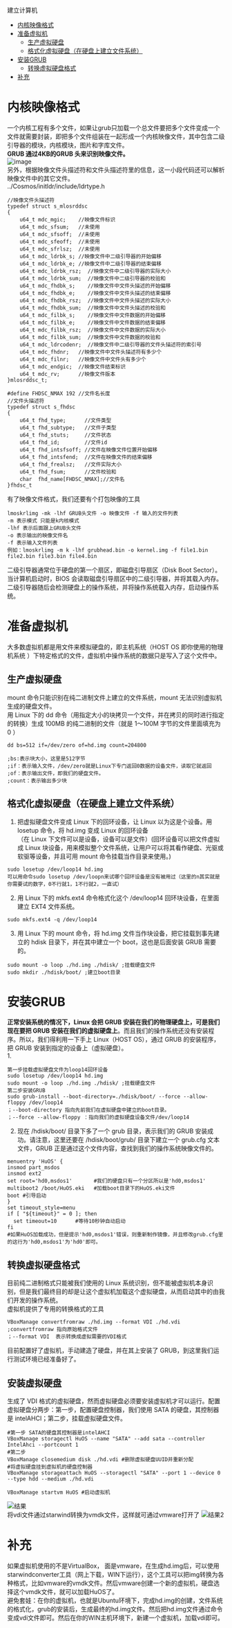 <!-- toc -->
建立计算机
- [内核映像格式](#内核映像格式)
- [准备虚拟机](#准备虚拟机)
    - [生产虚拟硬盘](#生产虚拟硬盘)
    - [格式化虚拟硬盘（在硬盘上建立文件系统）](#格式化虚拟硬盘在硬盘上建立文件系统)
- [安装GRUB](#安装grub)
    - [转换虚拟硬盘格式](#转换虚拟硬盘格式)
- [补充](#补充)
<!-- tocstop -->

# 内核映像格式
一个内核工程有多个文件，如果让grub只加载一个总文件要把多个文件变成一个文件就需要封装，即把多个文件组装在一起形成一个内核映像文件，其中包含二级引导器的模块，内核模块，图片和字库文件。  
**GRUB 通过4KB的GRUB 头来识别映像文件。**  
![image](./images/grub.png)  
另外，根据映像文件头描述符和文件头描述符里的信息，这一小段代码还可以解析映像文件中的其它文件。  
../Cosmos/initldr/include/ldrtype.h
```
//映像文件头描述符
typedef struct s_mlosrddsc
{
    u64_t mdc_mgic;    //映像文件标识
    u64_t mdc_sfsum;   //未使用
    u64_t mdc_sfsoff;  //未使用
    u64_t mdc_sfeoff;  //未使用
    u64_t mdc_sfrlsz;  //未使用
    u64_t mdc_ldrbk_s; //映像文件中二级引导器的开始偏移
    u64_t mdc_ldrbk_e; //映像文件中二级引导器的结束偏移
    u64_t mdc_ldrbk_rsz;  //映像文件中二级引导器的实际大小
    u64_t mdc_ldrbk_sum;  //映像文件中二级引导器的校验和
    u64_t mdc_fhdbk_s;    //映像文件中文件头描述的开始偏移
    u64_t mdc_fhdbk_e;    //映像文件中文件头描述的结束偏移
    u64_t mdc_fhdbk_rsz;  //映像文件中文件头描述的实际大小
    u64_t mdc_fhdbk_sum;  //映像文件中文件头描述的校验和
    u64_t mdc_filbk_s;    //映像文件中文件数据的开始偏移
    u64_t mdc_filbk_e;    //映像文件中文件数据的结束偏移
    u64_t mdc_filbk_rsz;  //映像文件中文件数据的实际大小
    u64_t mdc_filbk_sum;  //映像文件中文件数据的校验和
    u64_t mdc_ldrcodenr;  //映像文件中二级引导器的文件头描述符的索引号
    u64_t mdc_fhdnr;   //映像文件中文件头描述符有多少个
    u64_t mdc_filnr;   //映像文件中文件头有多少个
    u64_t mdc_endgic;  //映像文件结束标识
    u64_t mdc_rv;      //映像文件版本
}mlosrddsc_t;

#define FHDSC_NMAX 192 //文件名长度
//文件头描述符
typedef struct s_fhdsc
{
    u64_t fhd_type;      //文件类型
    u64_t fhd_subtype;   //文件子类型
    u64_t fhd_stuts;     //文件状态
    u64_t fhd_id;        //文件id
    u64_t fhd_intsfsoff; //文件在映像文件位置开始偏移
    u64_t fhd_intsfend;  //文件在映像文件的结束偏移
    u64_t fhd_frealsz;   //文件实际大小
    u64_t fhd_fsum;      //文件校验和
    char  fhd_name[FHDSC_NMAX];//文件名
}fhdsc_t
```
有了映像文件格式，我们还要有个打包映像的工具
```
lmoskrlimg -mk -lhf GRUB头文件 -o 映像文件 -f 输入的文件列表
-m 表示模式 只能是k内核模式
-lhf 表示后面跟上GRUB头文件
-o 表示输出的映像文件名 
-f 表示输入文件列表
例如：lmoskrlimg -m k -lhf grubhead.bin -o kernel.img -f file1.bin file2.bin file3.bin file4.bin
```
二级引导器通常位于硬盘的第一个扇区，即磁盘引导扇区（Disk Boot Sector）。当计算机启动时，BIOS 会读取磁盘引导扇区中的二级引导器，并将其载入内存。二级引导器随后会检测硬盘上的操作系统，并将操作系统载入内存，启动操作系统。

# 准备虚拟机
大多数虚拟机都是用文件来模拟硬盘的，即主机系统（HOST OS 即你使用的物理机系统 ）下特定格式的文件，虚拟机中操作系统的数据只是写入了这个文件中。  
## 生产虚拟硬盘
mount 命令只能识别在纯二进制文件上建立的文件系统，mount 无法识别虚拟机生成的硬盘文件。  
用 Linux 下的 dd 命令（用指定大小的块拷贝一个文件，并在拷贝的同时进行指定的转换）生成 100MB 的纯二进制的文件（就是 1～100M 字节的文件里面填充为 0 ）  
```
dd bs=512 if=/dev/zero of=hd.img count=204800

;bs:表示块大小，这里是512字节
;if：表示输入文件，/dev/zero就是Linux下专门返回0数据的设备文件，读取它就返回
;of：表示输出文件，即我们的硬盘文件。
;count：表示输出多少块
```
## 格式化虚拟硬盘（在硬盘上建立文件系统）
1. 把虚拟硬盘文件变成 Linux 下的回环设备，让 Linux 以为这是个设备。用 losetup 命令，将 hd.img 变成 Linux 的回环设备  
（在 Linux 下文件可以是设备，设备可以是文件）(回环设备可以把文件虚拟成 Linux 块设备，用来模拟整个文件系统，让用户可以将其看作硬盘、光驱或软驱等设备，并且可用 mount 命令挂载当作目录来使用。)
```
sudo losetup /dev/loop14 hd.img
可以用命令sudo losetup /dev/loopn来试哪个回环设备是没有被用过（这里的n其实就是你需要试的数字，0不行就1，1不行就2，一直试）
```
2. 用 Linux 下的 mkfs.ext4 命令格式化这个 /dev/loop14 回环块设备，在里面建立 EXT4 文件系统。
```
sudo mkfs.ext4 -q /dev/loop14
```
3. 用 Linux 下的 mount 命令，将 hd.img 文件当作块设备，把它挂载到事先建立的 hdisk 目录下，并在其中建立一个 boot，这也是后面安装 GRUB 需要的。
```
sudo mount -o loop ./hd.img ./hdisk/ ;挂载硬盘文件
sudo mkdir ./hdisk/boot/ ;建立boot目录
```

# 安装GRUB
**正常安装系统的情况下，Linux 会把 GRUB 安装在我们的物理硬盘上，可是我们现在要把 GRUB 安装在我们的虚拟硬盘上**。而且我们的操作系统还没有安装程序。所以，我们得利用一下手上 Linux（HOST OS），通过 GRUB 的安装程序，把 GRUB 安装到指定的设备上（虚拟硬盘）。  
1. 
```
第一步挂载虚拟硬盘文件为loop14回环设备
sudo losetup /dev/loop14 hd.img
sudo mount -o loop ./hd.img ./hdisk/ ;挂载硬盘文件
第二步安装GRUB
sudo grub-install --boot-directory=./hdisk/boot/ --force --allow-floppy /dev/loop14
；--boot-directory 指向先前我们在虚拟硬盘中建立的boot目录。
；--force --allow-floppy ：指向我们的虚拟硬盘设备文件/dev/loop14
```
2. 现在 /hdisk/boot/ 目录下多了一个 grub 目录，表示我们的 GRUB 安装成功。请注意，这里还要在 /hdisk/boot/grub/ 目录下建立一个 grub.cfg 文本文件，GRUB 正是通过这个文件内容，查找到我们的操作系统映像文件的。
```
menuentry 'HuOS' {
insmod part_msdos
insmod ext2
set root='hd0,msdos1'       #我们的硬盘只有一个分区所以是'hd0,msdos1'
multiboot2 /boot/HuOS.eki   #加载boot目录下的HuOS.eki文件
boot #引导启动
}
set timeout_style=menu
if [ "${timeout}" = 0 ]; then
  set timeout=10      #等待10秒钟自动启动
fi
#如果HuOS加载成功，但是提示'hd0,msdos1'错误，则重新制作镜像，并且修改grub.cfg里的这行为'hd0,msdos1'为'hd0'即可。
```
## 转换虚拟硬盘格式
目前纯二进制格式只能被我们使用的 Linux 系统识别，但不能被虚拟机本身识别，但是我们最终目的却是让这个虚拟机加载这个虚拟硬盘，从而启动其中的由我们开发的操作系统。  
虚拟机提供了专用的转换格式的工具  
```
VBoxManage convertfromraw ./hd.img --format VDI ./hd.vdi
;convertfromraw 指向原始格式文件
；--format VDI  表示转换成虚拟需要的VDI格式
```
目前配置好了虚拟机，手动建造了硬盘，并在其上安装了 GRUB，到这里我们运行测试环境已经准备好了。  
## 安装虚拟硬盘
生成了 VDI 格式的虚拟硬盘，然而虚拟硬盘必须要安装虚拟机才可以运行。配置虚拟硬盘分两步：第一步，配置硬盘控制器，我们使用 SATA 的硬盘，其控制器是 intelAHCI；第二步，挂载虚拟硬盘文件。  
```
#第一步 SATA的硬盘其控制器是intelAHCI
VBoxManage storagectl HuOS --name "SATA" --add sata --controller IntelAhci --portcount 1
#第二步
VBoxManage closemedium disk ./hd.vdi #删除虚拟硬盘UUID并重新分配
#将虚拟硬盘挂到虚拟机的硬盘控制器
VBoxManage storageattach HuOS --storagectl "SATA" --port 1 --device 0 --type hdd --medium ./hd.vdi
```
```
VBoxManage startvm HuOS #启动虚拟机
```
![结果](./images/res1.png)  
将vdi文件通过starwind转换为vmdk文件，这样就可通过vmware打开了
![结果2](./images/res2.png)

# 补充
如果虚拟机使用的不是VirtualBox， 面是vmware，在生成hd.img后，可以使用starwindconverter工具（网上下载，WIN下运行），这个工具可以把img转换为各种格式，比如vmware的vmdk文件。然后vmware创建一个新的虚拟机，硬盘选择这个vmdk文件，就可以加载HuOS了。  
避免套娃：在你的虚拟机，也就是Ubuntu环境下，完成hd.img的创建，文件系统的格式化，grub的安装后，生成最终的hd.img文件。然后把hd.img文件通过命令变成vdi文件即可。然后在你的WIN主机环境下，新建一个虚拟机，加载vdi即可。  